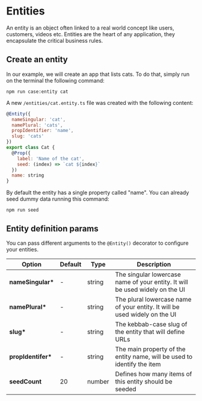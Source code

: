 # Entities

An entity is an object often linked to a real world concept like users, customers, videos etc. Entities are the heart of any application, they encapsulate the critical business rules.

## Create an entity

In our example, we will create an app that lists cats. To do that, simply run on the terminal the following command:

```
npm run case:entity cat
```

A new `/entities/cat.entity.ts` file was created with the following content:

```js
@Entity({
  nameSingular: 'cat',
  namePlural: 'cats',
  propIdentifier: 'name',
  slug: 'cats'
})
export class Cat {
  @Prop({
    label: 'Name of the cat',
    seed: (index) => `cat ${index}`
  })
  name: string
}
```

By default the entity has a single property called "name". You can already seed dummy data running this command:

```
npm run seed
```

## Entity definition params

You can pass different arguments to the `@Entity()` decorator to configure your entities.

| Option              | Default | Type   | Description                                                                  |
| ------------------- | ------- | ------ | ---------------------------------------------------------------------------- |
| **nameSingular\***  | -       | string | The singular lowercase name of your entity. It will be used widely on the UI |
| **namePlural\***    | -       | string | The plural lowercase name of your entity. It will be used widely on the UI   |
| **slug\***          | -       | string | The kebbab-case slug of the entity that will define URLs                     |
| **propIdentifer\*** | -       | string | The main property of the entity name, will be used to identify the item      |
| **seedCount**       | 20      | number | Defines how many items of this entity should be seeded                       |
